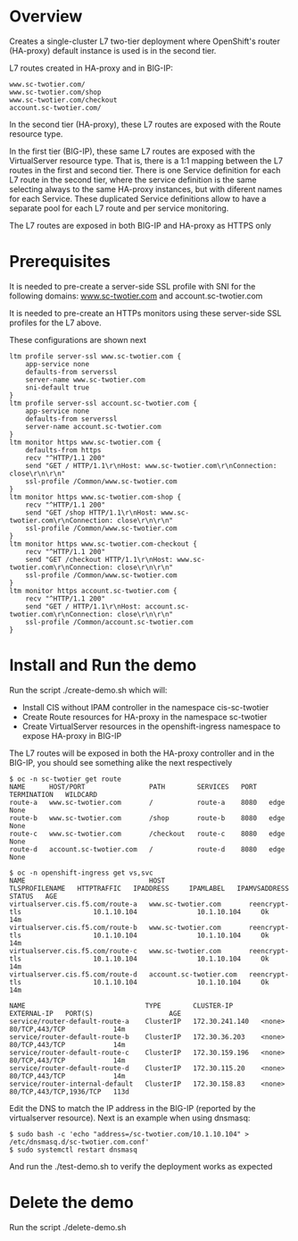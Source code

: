 # Overview

Creates a single-cluster L7 two-tier deployment where OpenShift's router (HA-proxy) default instance is used is in the second tier.

L7 routes created in HA-proxy and in BIG-IP:

```
www.sc-twotier.com/
www.sc-twotier.com/shop
www.sc-twotier.com/checkout
account.sc-twotier.com/
```

In the second tier (HA-proxy), these L7 routes are exposed with the Route resource type.

In the first tier (BIG-IP), these same L7 routes are exposed with the VirtualServer resource type. That is, there is a 1:1 mapping between the L7 routes in the first and second tier. There is one Service definition for each L7 route in the second tier, where the service definition is the same selecting always to the same HA-proxy instances, but with diferent names for each Service. These duplicated Service definitions allow to have a separate pool for each L7 route and per service monitoring.

The L7 routes are exposed in both BIG-IP and HA-proxy as HTTPS only

# Prerequisites

It is needed to pre-create a server-side SSL profile with SNI for the following domains: www.sc-twotier.com and account.sc-twotier.com

It is needed to pre-create an HTTPs monitors using these server-side SSL profiles for the L7 above. 

These configurations are shown next

```
ltm profile server-ssl www.sc-twotier.com {
    app-service none
    defaults-from serverssl
    server-name www.sc-twotier.com
    sni-default true
}
ltm profile server-ssl account.sc-twotier.com {
    app-service none
    defaults-from serverssl
    server-name account.sc-twotier.com
}
ltm monitor https www.sc-twotier.com {
    defaults-from https
    recv "^HTTP/1.1 200"
    send "GET / HTTP/1.1\r\nHost: www.sc-twotier.com\r\nConnection: close\r\n\r\n"
    ssl-profile /Common/www.sc-twotier.com
}
ltm monitor https www.sc-twotier.com-shop {
    recv "^HTTP/1.1 200"
    send "GET /shop HTTP/1.1\r\nHost: www.sc-twotier.com\r\nConnection: close\r\n\r\n"
    ssl-profile /Common/www.sc-twotier.com
}
ltm monitor https www.sc-twotier.com-checkout {
    recv "^HTTP/1.1 200"
    send "GET /checkout HTTP/1.1\r\nHost: www.sc-twotier.com\r\nConnection: close\r\n\r\n"
    ssl-profile /Common/www.sc-twotier.com
}
ltm monitor https account.sc-twotier.com {
    recv "^HTTP/1.1 200"
    send "GET / HTTP/1.1\r\nHost: account.sc-twotier.com\r\nConnection: close\r\n\r\n"
    ssl-profile /Common/account.sc-twotier.com
}
```

# Install and Run the demo

Run the script ./create-demo.sh which will:

- Install CIS without IPAM controller in the namespace cis-sc-twotier
- Create Route resources for HA-proxy in the namespace sc-twotier
- Create VirtualServer resources in the openshift-ingress namespace to expose HA-proxy in BIG-IP

The L7 routes will be exposed in both the HA-proxy controller and in the BIG-IP, you should see something alike the next respectively

```
$ oc -n sc-twotier get route
NAME      HOST/PORT                PATH        SERVICES   PORT   TERMINATION   WILDCARD
route-a   www.sc-twotier.com       /           route-a    8080   edge          None
route-b   www.sc-twotier.com       /shop       route-b    8080   edge          None
route-c   www.sc-twotier.com       /checkout   route-c    8080   edge          None
route-d   account.sc-twotier.com   /           route-d    8080   edge          None

$ oc -n openshift-ingress get vs,svc
NAME                               HOST                     TLSPROFILENAME   HTTPTRAFFIC   IPADDRESS     IPAMLABEL   IPAMVSADDRESS   STATUS   AGE
virtualserver.cis.f5.com/route-a   www.sc-twotier.com       reencrypt-tls                  10.1.10.104               10.1.10.104     Ok       14m
virtualserver.cis.f5.com/route-b   www.sc-twotier.com       reencrypt-tls                  10.1.10.104               10.1.10.104     Ok       14m
virtualserver.cis.f5.com/route-c   www.sc-twotier.com       reencrypt-tls                  10.1.10.104               10.1.10.104     Ok       14m
virtualserver.cis.f5.com/route-d   account.sc-twotier.com   reencrypt-tls                  10.1.10.104               10.1.10.104     Ok       14m

NAME                              TYPE        CLUSTER-IP       EXTERNAL-IP   PORT(S)                   AGE
service/router-default-route-a    ClusterIP   172.30.241.140   <none>        80/TCP,443/TCP            14m
service/router-default-route-b    ClusterIP   172.30.36.203    <none>        80/TCP,443/TCP            14m
service/router-default-route-c    ClusterIP   172.30.159.196   <none>        80/TCP,443/TCP            14m
service/router-default-route-d    ClusterIP   172.30.115.20    <none>        80/TCP,443/TCP            14m
service/router-internal-default   ClusterIP   172.30.158.83    <none>        80/TCP,443/TCP,1936/TCP   113d

```

Edit the DNS to match the IP address in the BIG-IP (reported by the virtualserver resource). Next is an example when using dnsmasq:

```
$ sudo bash -c 'echo "address=/sc-twotier.com/10.1.10.104" > /etc/dnsmasq.d/sc-twotier.com.conf'
$ sudo systemctl restart dnsmasq
```

And run the ./test-demo.sh to verify the deployment works as expected

# Delete the demo

Run the script ./delete-demo.sh



